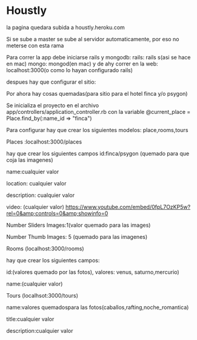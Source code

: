 # Houstly

la pagina quedara subida a houstly.heroku.com

Si se sube a master se sube al servidor automaticamente, por eso no meterse con esta rama


Para correr la app debe iniciarse rails y mongodb:
rails: rails s(asi se hace en mac)
mongo: mongod(en mac)
y de ahy correr en la web: localhost:3000(o como lo hayan configurado rails)

despues hay que configurar el sitio:

Por ahora hay cosas quemadas(para sitio para el hotel finca y/o psygon)

Se inicializa el proyecto en el archivo app/controllers/application_controller.rb con la variable 
  @current_place = Place.find_by(:name_id => "finca")
  

Para configurar hay que crear los siguientes modelos:
place,rooms,tours

Places :localhost:3000/places

hay que crear los siguientes campos
id:finca/psygon	(quemado para que coja las imagenes)

name:cualquier valor

location: cualquier valor

description: cualquier valor

video: (cualquier valor) https://www.youtube.com/embed/0fpL7OzKP5w?rel=0&amp;controls=0&amp;showinfo=0 

Number Sliders Images:1(valor quemado para las images)	

Number Thumb Images: 5 (quemado para las imagenes)


Rooms (localhost:3000/rooms)

hay que crear los siguientes campos:

id:(valores quemado por las fotos), valores: venus, saturno,mercurio)

name:(cualquier valor)


Tours (localhsot:3000/tours)

name:valores quemadospara las fotos(caballos,rafting,noche_romantica)

title:cualquier valor

description:cualquier valor
